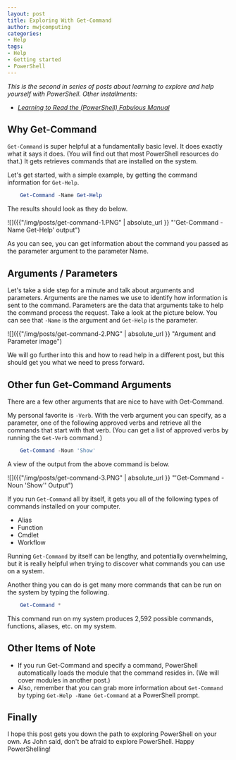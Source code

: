 ```yaml
---
layout: post
title: Exploring With Get-Command
author: mwjcomputing
categories: 
- Help
tags:
- Help
- Getting started
- PowerShell
---
```


_This is the second in series of posts about learning to explore and help yourself with PowerShell._
_Other installments:_

* _[Learning to Read the (PowerShell) Fabulous Manual](2018-05-01-learn-to-rtpm.md)_

## Why Get-Command

`Get-Command` is super helpful at a fundamentally basic level. It does exactly what it says it does. (You will find out that most PowerShell resources do that.) It gets retrieves commands that are installed on the system.

Let's get started, with a simple example, by getting the command information for `Get-Help`.

```PowerShell
    Get-Command -Name Get-Help
```

The results should look as they do below.

![]({{"/img/posts/get-command-1.PNG" | absolute_url }} "'Get-Command -Name Get-Help' output")

As you can see, you can get information about the command you passed as the parameter argument to the parameter Name.

## Arguments / Parameters

Let's take a side step for a minute and talk about arguments and parameters. Arguments are the names we use to identify how information is sent to the command. Parameters are the data that arguments take to help the command process the request. Take a look at the picture below. You can see that `-Name` is the argument and `Get-Help` is the parameter.

![]({{"/img/posts/get-command-2.PNG" | absolute_url }} "Argument and Parameter image")

We will go further into this and how to read help in a different  post, but this should get you what we need to press forward.

## Other fun Get-Command Arguments

There are a few other arguments that are nice to have with Get-Command.

My personal favorite is `-Verb`. With the verb argument you can specify, as a parameter, one of the following approved verbs and retrieve all the commands that start with that verb. (You can get a list of approved verbs by running the `Get-Verb` command.)

```PowerShell
    Get-Command -Noun 'Show'
```

A view of the output from the above command is below.

![]({{"/img/posts/get-command-3.PNG" | absolute_url }} "'Get-Command -Noun 'Show'' Output")

If you run `Get-Command` all by itself, it gets you all of the following types of commands installed on your computer.

* Alias
* Function
* Cmdlet
* Workflow

Running `Get-Command` by itself can be lengthy, and potentially overwhelming, but it is really helpful when trying to discover what commands you can use on a system.

Another thing you can do is get many more commands that can be run on the system by typing the following.

```PowerShell
    Get-Command *
```

This command run on my system produces 2,592 possible commands, functions, aliases, etc. on my system.

## Other Items of Note

* If you run Get-Command and specify a command, PowerShell automatically loads the module that the command resides in. (We will cover modules in another post.)
* Also, remember that you can grab more information about `Get-Command` by typing `Get-Help -Name Get-Command` at a PowerShell prompt.

## Finally

I hope this post gets you down the path to exploring PowerShell on your own. As John said, don't be afraid to explore PowerShell. Happy PowerShelling!